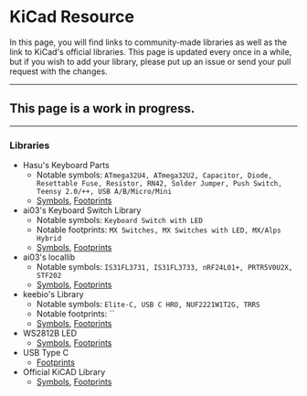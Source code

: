 # KiCad Resource

In this page, you will find links to community-made libraries as well as the link to KiCad's official libraries. This page is updated every once in a while, but if you wish to add your library, please put up an issue or send your pull request with the changes.

---

## This page is a work in progress.

---

### Libraries
  * Hasu's Keyboard Parts 
    * Notable symbols: `ATmega32U4, ATmega32U2, Capacitor, Diode, Resettable Fuse, Resistor, RN42, Solder Jumper, Push Switch, Teensy 2.0/++, USB A/B/Micro/Mini`
    * [Symbols](https://github.com/tmk/kicad_lib_tmk), [Footprints](https://github.com/tmk/keyboard_parts.pretty/tree/master)
  * ai03's Keyboard Switch Library
    * Notable symbols: `Keyboard Switch with LED`
    * Notable footprints: `MX Switches, MX Switches with LED, MX/Alps Hybrid`
    * [Symbols](https://github.com/ai03-2725/MX_Alps_Hybrid.pretty/tree/master/Schematic%20Library), [Footprints](https://github.com/ai03-2725/MX_Alps_Hybrid.pretty/tree/master)
  * ai03's locallib
    * Notable symbols: `IS31FL3731, IS31FL3733, nRF24L01+, PRTR5V0U2X, STF202`
    * [Symbols](https://github.com/ai03-2725/Voyager97/tree/master/locallib.pretty/schema), [Footprints](https://github.com/ai03-2725/Voyager97/tree/master/locallib.pretty)
  * keebio's Library
    * Notable symbols: `Elite-C, USB C HRO, NUF2221W1T2G, TRRS`
    * Notable footprints: ``
    * [Symbols](https://github.com/keebio/keebio-components/tree/master), [Footprints](https://github.com/keebio/Keebio-Parts.pretty/tree/master)
  * WS2812B LED
    * [Symbols](https://github.com/madworm/WS2812B.pretty/tree/falkartis-symbol/Schematic-Symbol), [Footprints](https://github.com/madworm/WS2812B.pretty/tree/falkartis-symbol)
  * USB Type C
    * [Footprints](https://github.com/ai03-2725/Type-C.pretty/tree/master)
  * Official KiCAD Library
    * [Symbols](https://kicad.github.io/symbols/), [Footprints](https://kicad.github.io/footprints/)
